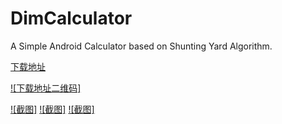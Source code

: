 # DimCalculator
A Simple Android Calculator based on Shunting Yard Algorithm.

[下载地址](http://fir.im/cal)

[![下载地址二维码]](http://o6x2509hk.bkt.clouddn.com/%E8%AE%A1%E7%AE%97%E5%99%A8%E4%BA%8C%E7%BB%B4%E7%A0%81.png)

[![截图]](http://o6x2509hk.bkt.clouddn.com/Screenshot_2016-08-23-17-02-36.png)
[![截图]](http://o6x2509hk.bkt.clouddn.com/Screenshot_2016-08-23-14-55-44.png)
[![截图]](http://o6x2509hk.bkt.clouddn.com/Screenshot_2016-08-31-18-20-46.png)
